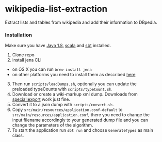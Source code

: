 wikipedia-list-extraction
===================

Extract lists and tables from wikipedia and add their information to DBpedia.

### Installation

Make sure you have [Java 1.8](http://www.oracle.com/technetwork/java/javase/downloads/jdk8-downloads-2133151.html), [scala](http://www.scala-lang.org/download/install.html) and [sbt](http://www.scala-sbt.org/release/docs/Getting-Started/Setup.html) installed.

1. Clone repo
2. Install jena CLI
  * on OS X you can run `brew install jena`
  * on other platforms you need to install them as described [here](https://jena.apache.org/documentation/tdb/commands.html#installation)
3. Then run `scripts/loadDumps.sh`, optionally you can update the preloaded typeCounts with `scripts/typeCount.sh`.
4. Download or create a wiki-markup xml dump. Downloads from [special:export](https://en.wikipedia.org/wiki/Special:Export) work just fine.
5. Convert it to a json dump with `scripts/convert.sh`.
6. Copy `src/main/resources/application.conf-default` to `src/main/resources/application.conf`, there you need to change the input filename accordingly to your generated dump file and you can change the parameters of the algorithm.
7. To start the application run `sbt run` and choose `GenerateTypes` as main class.
